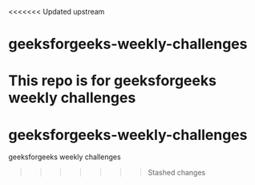 <<<<<<< Updated upstream
# geeksforgeeks-weekly-challenges

This repo is for geeksforgeeks weekly challenges 
=======
# geeksforgeeks-weekly-challenges
geeksforgeeks weekly challenges 

>>>>>>> Stashed changes
